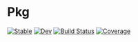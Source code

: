 # Pkg

[![Stable](https://img.shields.io/badge/docs-stable-blue.svg)](https://Gudongyangg.github.io/Pkg.jl/stable)
[![Dev](https://img.shields.io/badge/docs-dev-blue.svg)](https://Gudongyangg.github.io/Pkg.jl/dev)
[![Build Status](https://github.com/Gudongyangg/Pkg.jl/workflows/CI/badge.svg)](https://github.com/Gudongyangg/Pkg.jl/actions)
[![Coverage](https://codecov.io/gh/Gudongyangg/Pkg.jl/branch/master/graph/badge.svg)](https://codecov.io/gh/Gudongyangg/Pkg.jl)
